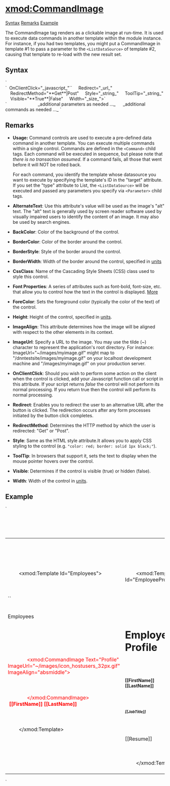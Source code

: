 # <xmod:CommandImage>

<a name="top"></a>

[Syntax](#syntax) [Remarks](#remarks) [Example](#example)

The CommandImage tag renders as a clickable image at run-time. It is used to execute data commands in another template within the module instance. For instance, if you had two templates, you might put a CommandImage in template #1 to pass a parameter to the `<ListDataSource>` of template #2, causing that template to re-load with the new result set.

<a name="syntax"></a>

## Syntax

<div xmlns="">`<xmod:CommandImage  
    AlternateText="_string_"  
    BackColor="_color name_|#dddddd"  
    BorderColor="_color name_|#dddddd"  
    BorderStyle="**NotSet**|None|Dotted|Dashed|Solid|Double|Groove|Ridge| Inset|Outset"  
    BorderWidth_="size_"  
    CssClass="_string_"  
    Font-Bold="True|**False**"  
    Font-Italic="True|**False**"  
    Font-Names="_string_"  
    Font-Overline="True|**False**"  
    Font-Size="_string_|Smaller|Larger|XX-Small|X-Small|Small|Medium| Large|X-Large|XX-Large"  
    Font-Strikeout="True|**False**"  
    Font-Underline="True|**False**"  
    ForeColor="_color name_|#dddddd"  
    Height="_size_"  
    ImageAlign="NotSet|Left|Right|Baseline|Top|Middle|Bottom|AbsBottom|AbsMiddle|TextTop"  
    ImageUrl="_url_"`</div>

<div xmlns="">`  OnClientClick="_javascript_"``  
    Redirect="_url_"  
    RedirectMethod="**Get**|Post"  
    Style="_string_"  
    ToolTip="_string_"  
    Visible="**True**|False"  
    Width="_size_">`</div>

<div xmlns="">`   
    <Command Target="_string_" Type="List|Detail">  
        <Parameter Name="_string_" Value="_string_" />  
        <Parameter Name="_string_" Value="_string_" />  
_additional parameters as needed ..._  
    </Command>  
_additional commands as needed ..._  
</xmod:CommandImage>`</div>


## Remarks

*   **Usage:** Command controls are used to execute a pre-defined data command in another template. You can execute multiple commands within a single control. Commands are defined in the `<Command>` child tags. Each command will be executed in sequence, but please note that _there is no transaction assumed_. If a command fails, all those that went before it will NOT be rolled back.  

    For each command, you identify the template whose datasource you want to execute by specifying the template's ID in the "target" attribute. If you set the "type" attribute to List, the `<ListDataSource>` will be executed and passed any parameters you specify via `<Parameter>` child tags.  

*   **AlternateText**: Use this attribute's value will be used as the image's "alt" text. The "alt" text is generally used by screen reader software used by visually impaired users to identify the content of an image. It may also be used by search engines.  

*   **BackColor**: Color of the background of the control.  

*   **BorderColor**: Color of the border around the control.  

*   **BorderStyle**: Style of the border around the control.  

*   **BorderWidth**: Width of the border around the control, specified in [units](../unit-types.md)
*   **CssClass**: Name of the Cascading Style Sheets (CSS) class used to style this control.  

*   **Font Properties**: A series of attributes such as font-bold, font-size, etc. that allow you to control how the text in the control is displayed. [More](../font-properties.md)
*   **ForeColor**: Sets the foreground color (typically the color of the text) of the control.  

*   **Height**: Height of the control, specified in [units](../unit-types.md).  

*   **ImageAlign**: This attribute determines how the image will be aligned with respect to the other elements in its context.  

*   **ImageUrl**: Specify a URL to the image. You may use the tilde (~) character to represent the application's root directory. For instance: ImageUrl="~/images/myimage.gif" might map to "/dnntestsite/images/myimage.gif" on your localhost development machine and "/images/myimage.gif" on your production server.  

*   **OnClientClick**: Should you wish to perform some action on the client when the control is clicked, add your Javascript function call or script in this attribute. If your script returns _false_ the control will not perform its normal processing. If you return true then the control will perform its normal processing.  

*   **Redirect**: Enables you to redirect the user to an alternative URL after the button is clicked. The redirection occurs after any form processes initiated by the button click completes.  

*   **RedirectMethod**: Determines the HTTP method by which the user is redirected: "Get" or "Post".  

*   **Style**: Same as the HTML style attribute.It allows you to apply CSS styling to the control (e.g. `"color: red; border: solid 1px black;"`).  

*   **ToolTip**: In browsers that support it, sets the text to display when the mouse pointer hovers over the control.  

*   **Visible**: Determines if the control is visible (true) or hidden (false).  

*   **Width**: Width of the control in [units](../unit-types.md).  

## Example

<div xmlns="">`<div>  
  <table width="100%">  
    <tr>  
      <td colspan="2">  
        <!-- DEPARTMENTS TEMPLATE -->  
        <xmod:Template Id="Departments">  
          <ListDataSource CommandText="SELECT DepartmentId, DepartmentName FROM XMPDemo_Departments ORDER BY DepartmentName" />  
          <ItemTemplate>  
<span><xmod:CommandButton Text='[[DepartmentName]]'></span>  
<span>              <Command Target="Employees" Type="list"></span>  
<span>                <Parameter Name="DepartmentId" Value='[[DepartmentId]]' /></span>  
<span>              </Command ></span>  
<span>              <Command Target="EmployeeProfile" Type="detail"></span>  
<span>                <Parameter Name="EmployeeId" Value="-1" /></span>  
<span>              </Command></span>  
<span>            </xmod:CommandButton></span>&nbsp;  
          </ItemTemplate>  
        </xmod:Template>  
      </td>  
    <tr>  
      <td width="250" valign="top">  

        <!-- EMPLOYEES TEMPLATE -->  

        <xmod:Template Id="Employees">  
          <ListDataSource CommandText="SELECT * FROM XMPDemo_Employees WHERE DepartmentId = @DepartmentId">  
           <Parameter Name="DepartmentId" Alias="DepartmentId" />  
         </ListDataSource>  
``<HeaderTemplate>  
            <p>Employees</p>  
          </HeaderTemplate>  
          <ItemTemplate>  
            <div style="text-align: middle;">  
<span style="color: #ff0000;">              <xmod:CommandImage Text="Profile" ImageUrl="~/images/icon_hostusers_32px.gif" ImageAlign="absmiddle"></span>  
<span style="color: #ff0000;">                <Command Type="detail" Target="EmployeeProfile"></span>  
<span style="color: #ff0000;">                  <Parameter Name="EmployeeId" Value='[[EmployeeId]]' /></span>  
<span style="color: #ff0000;">                </Command></span>  
<span style="color: #ff0000;">              </xmod:CommandImage> &nbsp;<strong>[[FirstName]] [[LastName]]</strong></span>  
            </div>  
          </ItemTemplate>  
        </xmod:Template>  
      </td>  
      <td width="500" valign="top">  

        <!-- EMPLOYEE PROFILE TEMPLATE -->  

        <xmod:Template Id="EmployeeProfile">  
          <DetailDataSource CommandText="SELECT * FROM XMPDemo_Employees WHERE EmployeeId = @EmployeeId">  
            <Parameter Name="EmployeeId" Alias="EmployeeId" Value="-1" />  
          </DetailDataSource>  
          <DetailTemplate>  
            <h1>Employee Profile</h2>  
            <p style="font-size: 14px; font-weight: bold;">[[FirstName]] [[LastName]]</p>  
            <p style="font-size: 12px; font-weight: bold;"><em>[[JobTitle]]</em></p>  
            <p>[[Resume]]</p>  
          </DetailTemplate>  
        </xmod:Template>  
      </td>  
    </tr>  
  </table>  
</div>` </div>


